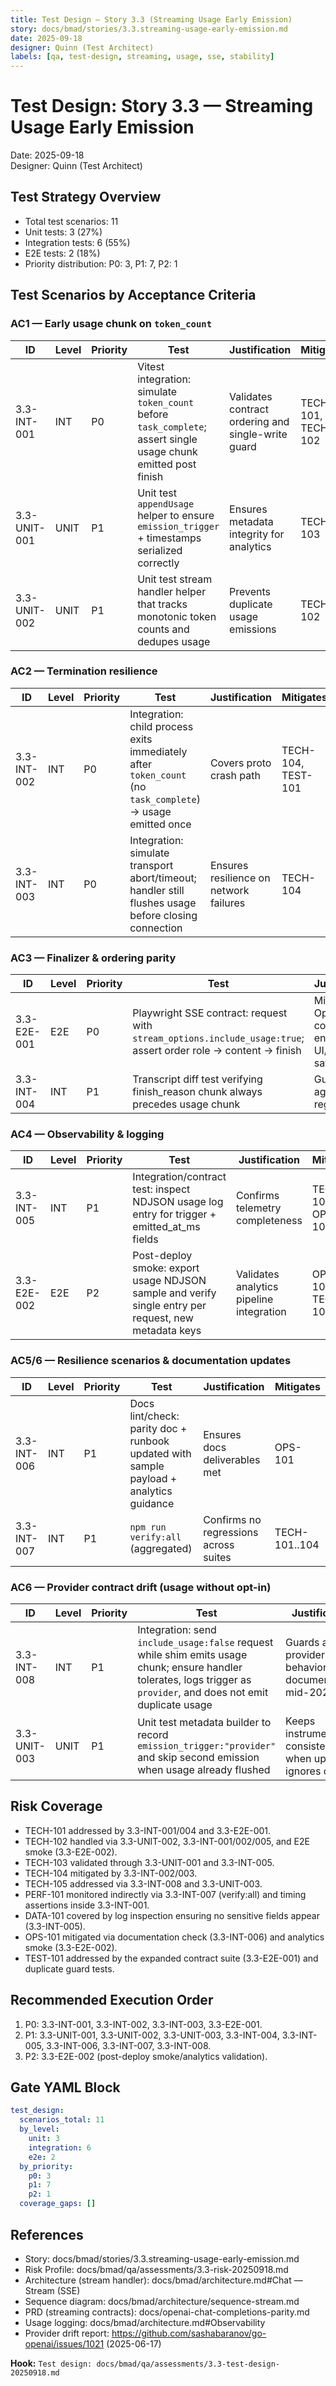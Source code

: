 ```yaml
---
title: Test Design — Story 3.3 (Streaming Usage Early Emission)
story: docs/bmad/stories/3.3.streaming-usage-early-emission.md
date: 2025-09-18
designer: Quinn (Test Architect)
labels: [qa, test-design, streaming, usage, sse, stability]
---
```


# Test Design: Story 3.3 — Streaming Usage Early Emission

Date: 2025-09-18  
Designer: Quinn (Test Architect)

## Test Strategy Overview

- Total test scenarios: 11
- Unit tests: 3 (27%)
- Integration tests: 6 (55%)
- E2E tests: 2 (18%)
- Priority distribution: P0: 3, P1: 7, P2: 1

## Test Scenarios by Acceptance Criteria

### AC1 — Early usage chunk on `token_count`

| ID           | Level | Priority | Test                                                                                                             | Justification                                      | Mitigates          |
| ------------ | ----- | -------- | ---------------------------------------------------------------------------------------------------------------- | -------------------------------------------------- | ------------------ |
| 3.3-INT-001  | INT   | P0       | Vitest integration: simulate `token_count` before `task_complete`; assert single usage chunk emitted post finish | Validates contract ordering and single-write guard | TECH-101, TECH-102 |
| 3.3-UNIT-001 | UNIT  | P1       | Unit test `appendUsage` helper to ensure `emission_trigger` + timestamps serialized correctly                    | Ensures metadata integrity for analytics           | TECH-103           |
| 3.3-UNIT-002 | UNIT  | P1       | Unit test stream handler helper that tracks monotonic token counts and dedupes usage                             | Prevents duplicate usage emissions                 | TECH-102           |

### AC2 — Termination resilience

| ID          | Level | Priority | Test                                                                                                       | Justification                          | Mitigates          |
| ----------- | ----- | -------- | ---------------------------------------------------------------------------------------------------------- | -------------------------------------- | ------------------ |
| 3.3-INT-002 | INT   | P0       | Integration: child process exits immediately after `token_count` (no `task_complete`) → usage emitted once | Covers proto crash path                | TECH-104, TEST-101 |
| 3.3-INT-003 | INT   | P0       | Integration: simulate transport abort/timeout; handler still flushes usage before closing connection       | Ensures resilience on network failures | TECH-104           |

### AC3 — Finalizer & ordering parity

| ID          | Level | Priority | Test                                                                                                            | Justification                                     | Mitigates          |
| ----------- | ----- | -------- | --------------------------------------------------------------------------------------------------------------- | ------------------------------------------------- | ------------------ |
| 3.3-E2E-001 | E2E   | P0       | Playwright SSE contract: request with `stream_options.include_usage:true`; assert order role → content → finish | Mirrors OpenAI contract; ensures UI/client safety | TECH-101, TEST-101 |
| 3.3-INT-004 | INT   | P1       | Transcript diff test verifying finish_reason chunk always precedes usage chunk                                  | Guard against regression                          | TECH-101           |

### AC4 — Observability & logging

| ID          | Level | Priority | Test                                                                                                 | Justification                            | Mitigates         |
| ----------- | ----- | -------- | ---------------------------------------------------------------------------------------------------- | ---------------------------------------- | ----------------- |
| 3.3-INT-005 | INT   | P1       | Integration/contract test: inspect NDJSON usage log entry for trigger + emitted_at_ms fields         | Confirms telemetry completeness          | TECH-103, OPS-101 |
| 3.3-E2E-002 | E2E   | P2       | Post-deploy smoke: export usage NDJSON sample and verify single entry per request, new metadata keys | Validates analytics pipeline integration | OPS-101, TECH-102 |

### AC5/6 — Resilience scenarios & documentation updates

| ID          | Level | Priority | Test                                                                                   | Justification                         | Mitigates     |
| ----------- | ----- | -------- | -------------------------------------------------------------------------------------- | ------------------------------------- | ------------- |
| 3.3-INT-006 | INT   | P1       | Docs lint/check: parity doc + runbook updated with sample payload + analytics guidance | Ensures docs deliverables met         | OPS-101       |
| 3.3-INT-007 | INT   | P1       | `npm run verify:all` (aggregated)                                                      | Confirms no regressions across suites | TECH-101..104 |

### AC6 — Provider contract drift (usage without opt-in)

| ID           | Level | Priority | Test                                                                                                                                                                  | Justification                                                 | Mitigates          |
| ------------ | ----- | -------- | --------------------------------------------------------------------------------------------------------------------------------------------------------------------- | ------------------------------------------------------------- | ------------------ |
| 3.3-INT-008  | INT   | P1       | Integration: send `include_usage:false` request while shim emits usage chunk; ensure handler tolerates, logs trigger as `provider`, and does not emit duplicate usage | Guards against provider behavior documented mid-2025          | TECH-105, TECH-102 |
| 3.3-UNIT-003 | UNIT  | P1       | Unit test metadata builder to record `emission_trigger:"provider"` and skip second emission when usage already flushed                                                | Keeps instrumentation consistent when upstream ignores opt-in | TECH-103, TECH-105 |

## Risk Coverage

- TECH-101 addressed by 3.3-INT-001/004 and 3.3-E2E-001.
- TECH-102 handled via 3.3-UNIT-002, 3.3-INT-001/002/005, and E2E smoke (3.3-E2E-002).
- TECH-103 validated through 3.3-UNIT-001 and 3.3-INT-005.
- TECH-104 mitigated by 3.3-INT-002/003.
- TECH-105 addressed via 3.3-INT-008 and 3.3-UNIT-003.
- PERF-101 monitored indirectly via 3.3-INT-007 (verify:all) and timing assertions inside 3.3-INT-001.
- DATA-101 covered by log inspection ensuring no sensitive fields appear (3.3-INT-005).
- OPS-101 mitigated via documentation check (3.3-INT-006) and analytics smoke (3.3-E2E-002).
- TEST-101 addressed by the expanded contract suite (3.3-E2E-001) and duplicate guard tests.

## Recommended Execution Order

1. P0: 3.3-INT-001, 3.3-INT-002, 3.3-INT-003, 3.3-E2E-001.
2. P1: 3.3-UNIT-001, 3.3-UNIT-002, 3.3-UNIT-003, 3.3-INT-004, 3.3-INT-005, 3.3-INT-006, 3.3-INT-007, 3.3-INT-008.
3. P2: 3.3-E2E-002 (post-deploy smoke/analytics validation).

## Gate YAML Block

```yaml
test_design:
  scenarios_total: 11
  by_level:
    unit: 3
    integration: 6
    e2e: 2
  by_priority:
    p0: 3
    p1: 7
    p2: 1
  coverage_gaps: []
```

## References

- Story: docs/bmad/stories/3.3.streaming-usage-early-emission.md
- Risk Profile: docs/bmad/qa/assessments/3.3-risk-20250918.md
- Architecture (stream handler): docs/bmad/architecture.md#Chat — Stream (SSE)
- Sequence diagram: docs/bmad/architecture/sequence-stream.md
- PRD (streaming contracts): docs/openai-chat-completions-parity.md
- Usage logging: docs/bmad/architecture.md#Observability
- Provider drift report: https://github.com/sashabaranov/go-openai/issues/1021 (2025-06-17)

**Hook:** `Test design: docs/bmad/qa/assessments/3.3-test-design-20250918.md`
